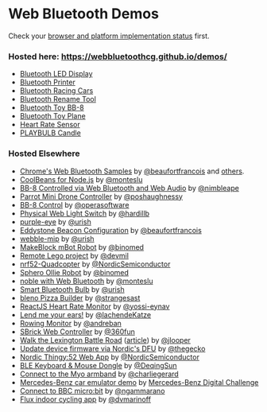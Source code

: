 # Web Bluetooth Demos

Check your [browser and platform implementation status](https://github.com/WebBluetoothCG/web-bluetooth/blob/gh-pages/implementation-status.md) first.

### Hosted here: https://webbluetoothcg.github.io/demos/

- [Bluetooth LED Display](/bluetooth-led-display/)
- [Bluetooth Printer](/bluetooth-printer/)
- [Bluetooth Racing Cars](/bluetooth-racing-cars/)
- [Bluetooth Rename Tool](/bluetooth-rename/)
- [Bluetooth Toy BB-8](/bluetooth-toy-bb8/)
- [Bluetooth Toy Plane](/bluetooth-toy-plane/)
- [Heart Rate Sensor](/heart-rate-sensor/)
- [PLAYBULB Candle](/playbulb-candle/) 

### Hosted Elsewhere

- [Chrome's Web Bluetooth Samples](https://googlechrome.github.io/samples/web-bluetooth/index.html) by [@beaufortfrancois](https://github.com/beaufortfrancois) and [others](https://github.com/GoogleChrome/samples/commits/gh-pages/web-bluetooth).
- [CoolBeans for Node.js](https://github.com/monteslu/coolbeans) by [@monteslu](https://github.com/monteslu)
- [BB-8 Controlled via Web Bluetooth and Web Audio](https://nimbleape.github.io/demos/bluetooth-toy-bb8/) by [@nimbleape](https://github.com/nimbleape)
- [Parrot Mini Drone Controller](https://github.com/poshaughnessy/web-bluetooth-parrot-drone) by [@poshaughnessy](https://github.com/poshaughnessy)
- [BB-8 Control](https://github.com/operasoftware/bb8) by [@operasoftware](https://github.com/operasoftware)
- [Physical Web Light Switch](https://github.com/hardillb/physical-web-lightswitch) by [@hardillb](https://github.com/hardillb)
- [purple-eye](https://github.com/urish/purple-eye) by [@urish](https://github.com/urish)
- [Eddystone Beacon Configuration](https://beaufortfrancois.github.io/sandbox/web-bluetooth/eddystone-url-config/index.html) by [@beaufortfrancois](https://github.com/beaufortfrancois)
- [webble-mip](https://github.com/urish/webble-mip) by [@urish](https://github.com/urish) 
- [MakeBlock mBot Robot](https://github.com/binomed/mbot-webbluetooth) by [@binomed](https://github.com/binomed)
- [Remote Lego project](https://github.com/devmil/remotelego) by [@devmil](https://github.com/devmil)
- [nrf52-Quadcopter](https://github.com/NordicSemiconductor/nrf52-quadcopter) by [@NordicSemiconductor](https://github.com/NordicSemiconductor)
- [Sphero Ollie Robot](https://github.com/binomed/sphero_ollie-web-bluetooth) by [@binomed](https://github.com/binomed)
- [noble with Web Bluetooth](https://github.com/monteslu/nobleweb) by [@monteslu](https://github.com/monteslu)
- [Smart Bluetooth Bulb](https://github.com/urish/web-lightbulb) by [@urish](https://github.com/urish)
- [bleno Pizza Builder](https://github.com/strangesast/bleno-web-pizza-example) by [@strangesast](https://github.com/strangesast)
- [ReactJS Heart Rate Monitor](https://github.com/yossi-eynav/ble-heart-rate-demo) by [@yossi-eynav](https://github.com/yossi-eynav)
- [Lend me your ears!](https://github.com/lachendeKatze/relay-click) by [@lachendeKatze](https://github.com/lachendeKatze)
- [Rowing Monitor](https://github.com/GoogleChrome/rowing-monitor) by [@andreban](https://github.com/andreban)
- [SBrick Web Controller](https://github.com/360fun/SBrick-Web-Controller) by [@360fun](https://github.com/360fun)
- [Walk the Lexington Battle Road](https://www.youtube.com/watch?v=O7KF0-aVvl8) ([article](https://developer.telerik.com/content-types/tutorials/get-ready-web-bluetooth/)) by [@jlooper](https://github.com/jlooper)
- [Update device firmware via Nordic's DFU](https://github.com/thegecko/web-bluetooth-dfu/) by [@thegecko](https://github.com/thegecko)
- [Nordic Thingy:52 Web App](https://github.com/NordicSemiconductor/webapp-nordic-thingy) by [@NordicSemiconductor](https://github.com/NordicSemiconductor)
- [BLE Keyboard & Mouse Dongle](https://github.com/DeqingSun/BLE-Keyboard-Mouse-Dongle) by [@DeqingSun](https://github.com/DeqingSun)
- [Connect to the Myo armband](https://github.com/charliegerard/myo-web-bluetooth.js) by [@charliegerard](https://github.com/charliegerard)
- [Mercedes-Benz car emulator demo](https://www.youtube.com/watch?v=97MlLkfLVf0) by [Mercedes-Benz Digital Challenge](http://www.mercedes-benz-challenge.com/)
- [Connect to BBC micro:bit](https://github.com/ngammarano/microbit-web-bluetooth) by [@ngammarano](https://github.com/ngammarano)
- [Flux indoor cycling app](https://github.com/dvmarinoff/Flux) by [@dvmarinoff](https://github.com/dvmarinoff)
